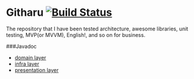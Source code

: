 Githaru [![Build Status](https://travis-ci.org/egugue/GitHaru.svg?branch=master)](https://travis-ci.org/egugue/GitHaru)
========================
The repository that I have been tested architecture, awesome libraries, unit testing, MVP(or MVVM), English!, and so on for business.

###Javadoc
* [domain layer](http://egugue.github.io/GitHaru/javadoc/domain/)
* [infra layer](http://egugue.github.io/GitHaru/javadoc/infra/)
* [presentation layer](http://egugue.github.io/GitHaru/javadoc/presentation/)

